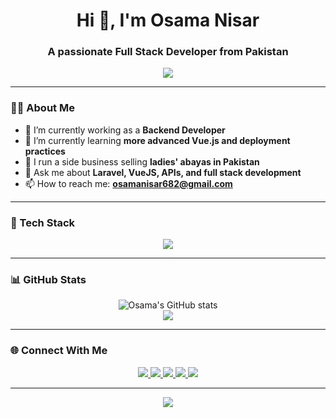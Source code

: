 
<h1 align="center">Hi 👋, I'm Osama Nisar</h1>
<h3 align="center">A passionate Full Stack Developer from Pakistan</h3>

<p align="center">
  <img src="https://readme-typing-svg.herokuapp.com/?lines=Laravel%20Developer;VueJS%20Enthusiast;Full%20Stack%20Web%20Developer;Problem%20Solver&center=true&width=500&height=50" />
</p>

---

### 🧑‍💻 About Me
- 🔭 I’m currently working as a **Backend Developer**
- 🌱 I’m currently learning **more advanced Vue.js and deployment practices**
- 💼 I run a side business selling **ladies' abayas in Pakistan**
- 💬 Ask me about **Laravel, VueJS, APIs, and full stack development**
- 📫 How to reach me: **osamanisar682@gmail.com**

---

### 🚀 Tech Stack

<p align="center">
  <img src="https://skillicons.dev/icons?i=html,css,js,jquery,bootstrap,vue,php,laravel,mysql,git,github,gitlab" />
</p>

---

### 📊 GitHub Stats

<p align="center">
  <img src="https://github-readme-stats.vercel.app/api?username=osamanisar-dev&show_icons=true&theme=radical" alt="Osama's GitHub stats" />
  <br/>
  <img src="https://github-readme-stats.vercel.app/api/top-langs/?username=osamanisar-dev&layout=compact&theme=radical" />
</p>

---

### 🌐 Connect With Me

<p align="center">
  <a href="https://www.linkedin.com/in/osama-nisar" target="_blank">
    <img src="https://img.shields.io/badge/LinkedIn-blue?logo=linkedin&style=for-the-badge" />
  </a>
  <a href="mailto:osamanisar682@gmail.com">
    <img src="https://img.shields.io/badge/Gmail-red?logo=gmail&style=for-the-badge" />
  </a>
  <a href="https://github.com/osamanisar-dev">
    <img src="https://img.shields.io/badge/GitHub-100000?logo=github&style=for-the-badge" />
  </a>
  <a href="https://www.facebook.com/osamanisar682" target="_blank">
    <img src="https://img.shields.io/badge/Facebook-1877F2?logo=facebook&logoColor=white&style=for-the-badge" />
  </a>
  <a href="https://www.instagram.com/osamanisar682/" target="_blank">
    <img src="https://img.shields.io/badge/Instagram-E4405F?logo=instagram&logoColor=white&style=for-the-badge" />
  </a>
</p>


---

<p align="center">
  <img src="https://capsule-render.vercel.app/api?type=waving&color=gradient&height=100&section=footer"/>
</p>

